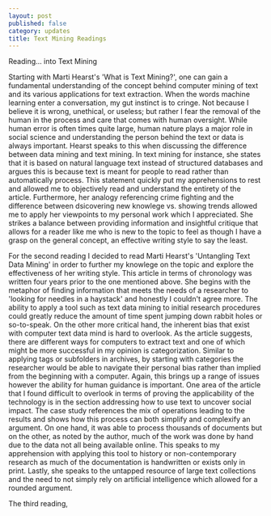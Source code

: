 ```yaml
---
layout: post
published: false
category: updates
title: Text Mining Readings
---
```

Reading... into Text Mining

Starting with Marti Hearst's 'What is Text Mining?', one can gain a fundamental understanding of the concept behind computer mining of text and its various applications for text extraction. When the words machine learning enter a conversation, my gut instinct is to cringe. Not because I believe it is wrong, unethical, or useless; but rather I fear the removal of the human in the process and care that comes with human oversight. While human error is often times quite large, human nature plays a major role in social science and understanding the person behind the text or data is always important. Hearst speaks to this when discussing the difference between data mining and text mining. In text mining for instance, she states that it is based on natural language text instead of structured databases and argues this is because text is meant for people to read rather than automatically process. This statement quickly put my apprehensions to rest and allowed me to objectively read and understand the entirety of the article. Furthermore, her analogy referencing crime fighting and the difference between dsicovering new knowlege vs. showing trends allowed me to apply her viewpoints to my personal work which I appreciated. She strikes a balance between providing information and insightful critique that allows for a reader like me who is new to the topic to feel as though I have a grasp on the general concept, an effective writing style to say the least. 

For the second reading I decided to read Marti Hearst's 'Untangling Text Data Mining' in order to further my knowlege on the topic and explore the effectiveness of her writing style. This article in terms of chronology was written four years prior to the one mentioned above. She begins with the metaphor of finding information that meets the needs of a researcher to 'looking for needles in a haystack' and honestly I couldn't agree more. The ability to apply a tool such as text data mining to initial research procedures could greatly reduce the amount of time spent jumping down rabbit holes or so-to-speak. On the other more critical hand, the inherent bias that exist with computer text data mind is hard to overlook. As the article suggests, there are different ways for computers to extract text and one of which might be more successful in my opinion is categorization. Similar to applying tags or subfolders in archives, by starting with categories the researcher would be able to navigate their personal bias rather than implied from the beginning with a computer. Again, this brings up a range of issues however the ability for human guidance is important. One area of the article that I found difficult to overlook in terms of proving the applicability of the technology is in the section addressing how to use text to uncover social impact. The case study references the mix of operations leading to the results and shows how this process can both simplify and complexify an argument. On one hand, it was able to process thousands of documents but on the other, as noted by the author, much of the work was done by hand due to the data not all being available online. This speaks to my apprehension with applying this tool to history or non-contemporary research as much of the documentation is handwritten or exists only in print. Lastly, she speaks to the untapped resource of large text collections and the need to not simply rely on artificial intelligence which allowed for a rounded argument. 

The third reading, 
